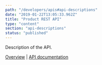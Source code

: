 ```yaml
---
path: "/developers/apis#api-descriptions"
date: "2019-01-22T13:05:33.962Z"
title: "Product REST API"
type: "content"
section: "api-descriptions"
status: "published"
---
```

Description of the API. 

[Overview](/developers/apis/product-rest-api) | [API documentation](https://docs.oftrust.net/#loginapi)